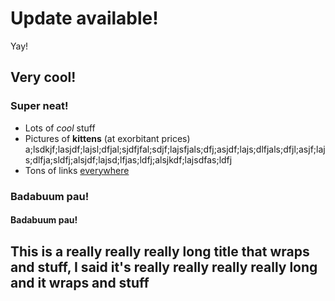 # Update available!

Yay!

## Very cool!

### Super neat!

- Lots of *cool* stuff
- Pictures of **kittens** (at exorbitant prices) a;lsdkjf;lasjdf;lajsl;dfjal;sjdfjfal;sdjf;lajsfjals;dfj;asjdf;lajs;dlfjals;dfjl;asjf;lajs;dlfja;sldfj;alsjdf;lajsd;lfjas;ldfj;alsjkdf;lajsdfas;ldfj
- Tons of links [everywhere](https://google.com/)

### Badabuum pau!

#### Badabuum pau!

<!-- Render this using
cat test.md | pandoc -f markdown -t html -H update-notes.css -s -o test.html; open test.html
-->


## This is a really really really long title that wraps and stuff, I said it's really really really really long and it wraps and stuff